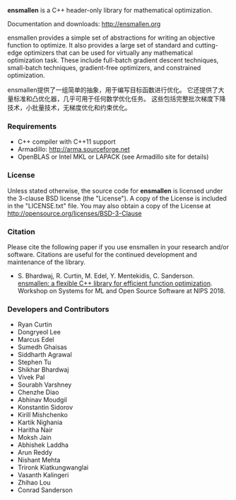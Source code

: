 **ensmallen** is a C++ header-only library for mathematical optimization.

Documentation and downloads: http://ensmallen.org

ensmallen provides a simple set of abstractions for writing an objective
function to optimize. It also provides a large set of standard and cutting-edge
optimizers that can be used for virtually any mathematical optimization task.
These include full-batch gradient descent techniques, small-batch techniques,
gradient-free optimizers, and constrained optimization.
  
  ensmallen提供了一组简单的抽象，用于编写目标函数进行优化。 
  它还提供了大量标准和凸优化器，几乎可用于任何数学优化任务。 
  这些包括完整批次梯度下降技术，小批量技术，无梯度优化和约束优化。

### Requirements

* C++ compiler with C++11 support
* Armadillo: http://arma.sourceforge.net
* OpenBLAS or Intel MKL or LAPACK (see Armadillo site for details)


### License

Unless stated otherwise, the source code for **ensmallen**
is licensed under the 3-clause BSD license (the "License").
A copy of the License is included in the "LICENSE.txt" file.
You may also obtain a copy of the License at
http://opensource.org/licenses/BSD-3-Clause


### Citation

Please cite the following paper if you use ensmallen in your research and/or
software. Citations are useful for the continued development and maintenance of
the library.

* S. Bhardwaj, R. Curtin, M. Edel, Y. Mentekidis, C. Sanderson.  
  [ensmallen: a flexible C++ library for efficient function optimization](http://www.ensmallen.org/files/ensmallen_2018.pdf).  
  Workshop on Systems for ML and Open Source Software at NIPS 2018.


### Developers and Contributors

* Ryan Curtin
* Dongryeol Lee
* Marcus Edel
* Sumedh Ghaisas
* Siddharth Agrawal
* Stephen Tu
* Shikhar Bhardwaj
* Vivek Pal
* Sourabh Varshney
* Chenzhe Diao
* Abhinav Moudgil
* Konstantin Sidorov
* Kirill Mishchenko
* Kartik Nighania
* Haritha Nair
* Moksh Jain
* Abhishek Laddha
* Arun Reddy
* Nishant Mehta
* Trironk Kiatkungwanglai
* Vasanth Kalingeri
* Zhihao Lou
* Conrad Sanderson

